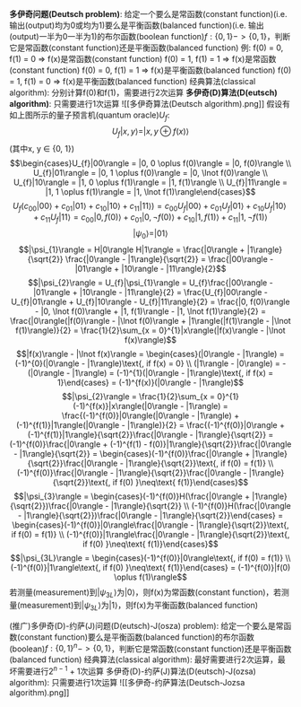 **多伊奇问题(Deutsch problem)**: 给定一个要么是常函数(constant function)(i.e. 输出(output)均为0或均为1)要么是平衡函数(balanced function)(i.e. 输出(output)一半为0一半为1)的布尔函数(boolean function)$f: \{0, 1\} -> \{0, 1\}$，判断它是常函数(constant function)还是平衡函数(balanced function)
例:
	f(0) = 0, f(1) = 0 $\Rightarrow$ f(x)是常函数(constant function)
	f(0) = 1, f(1) = 1 $\Rightarrow$ f(x)是常函数(constant function)
	f(0) = 0, f(1) = 1 $\Rightarrow$ f(x)是平衡函数(balanced function)
	f(0) = 1, f(1) = 0 $\Rightarrow$ f(x)是平衡函数(balanced function)
经典算法(classical algorithm): 分别计算f(0)和f(1)，需要进行2次运算
**多伊奇(D)算法(D(eutsch) algorithm)**: 只需要进行1次运算
![[多伊奇算法(Deutsch algorithm).png]]
假设有如上图所示的量子预言机(quantum oracle)$U_{f}$:
$$U_{f}|x, y\rangle = |x, y \oplus f(x)\rangle$$
(其中x, y $\in$ {0, 1})
$$\begin{cases}U_{f}|00\rangle = |0, 0 \oplus f(0)\rangle = |0, f(0)\rangle \\ U_{f}|01\rangle = |0, 1 \oplus f(0)\rangle = |0, \lnot f(0)\rangle \\ U_{f}|10\rangle = |1, 0 \oplus f(1)\rangle = |1, f(1)\rangle \\ U_{f}|11\rangle = |1, 1 \oplus f(1)\rangle = |1, \lnot f(1)\rangle\end{cases}$$
$$U_{f}(c_{00}|00\rangle + c_{01}|01\rangle + c_{10}|10\rangle + c_{11}|11\rangle) = c_{00}U_{f}|00\rangle + c_{01}U_{f}|01\rangle + c_{10}U_{f}|10\rangle + c_{11}U_{f}|11\rangle = c_{00}|0, f(0)\rangle + c_{01}|0, \lnot f(0)\rangle + c_{10}|1, f(1)\rangle + c_{11}|1, \lnot f(1)\rangle$$
$$|\psi_{0}\rangle = |01\rangle$$
$$|\psi_{1}\rangle = H|0\rangle H|1\rangle = \frac{|0\rangle + |1\rangle}{\sqrt{2}} \frac{|0\rangle - |1\rangle}{\sqrt{2}} = \frac{|00\rangle - |01\rangle + |10\rangle - |11\rangle}{2}$$
$$|\psi_{2}\rangle = U_{f}|\psi_{1}\rangle = U_{f}\frac{|00\rangle - |01\rangle + |10\rangle - |11\rangle}{2} = \frac{U_{f}|00\rangle - U_{f}|01\rangle + U_{f}|10\rangle - U_{f}|11\rangle}{2} = \frac{|0, f(0)\rangle - |0, \lnot f(0)\rangle + |1, f(1)\rangle - |1, \lnot f(1)\rangle}{2} = \frac{|0\rangle(|f(0)\rangle - |\lnot f(0)\rangle + |1\rangle(|f(1)\rangle - |\lnot f(1)\rangle)}{2} = \frac{1}{2}\sum_{x = 0}^{1}|x\rangle(|f(x)\rangle - |\lnot f(x)\rangle)$$
$$|f(x)\rangle - |\lnot f(x)\rangle = \begin{cases}(|0\rangle - |1\rangle) = (-1)^{0}(|0\rangle - |1\rangle)\text{, if f(x) = 0} \\ (|1\rangle - |0\rangle) = -(|0\rangle - |1\rangle) = (-1)^{1}(|0\rangle - |1\rangle)\text{, if f(x) = 1}\end{cases} = (-1)^{f(x)}(|0\rangle - |1\rangle)$$
$$|\psi_{2}\rangle = \frac{1}{2}\sum_{x = 0}^{1}(-1)^{f(x)}|x\rangle(|0\rangle - |1\rangle) = \frac{(-1)^{f(0)}|0\rangle(|0\rangle - |1\rangle) + (-1)^{f(1)}|1\rangle(|0\rangle - |1\rangle)}{2} = \frac{(-1)^{f(0)}|0\rangle + (-1)^{f(1)}|1\rangle}{\sqrt{2}}\frac{|0\rangle - |1\rangle}{\sqrt{2}} = (-1)^{f(0)}\frac{|0\rangle + (-1)^{f(1) - f(0)}|1\rangle}{\sqrt{2}}\frac{|0\rangle - |1\rangle}{\sqrt{2}} = \begin{cases}(-1)^{f(0)}\frac{|0\rangle + |1\rangle}{\sqrt{2}}\frac{|0\rangle - |1\rangle}{\sqrt{2}}\text{, if f(0) = f(1)} \\ (-1)^{f(0)}\frac{|0\rangle - |1\rangle}{\sqrt{2}}\frac{|0\rangle - |1\rangle}{\sqrt{2}}\text{, if f(0) }\neq\text{ f(1)}\end{cases}$$
$$|\psi_{3}\rangle = \begin{cases}(-1)^{f(0)}H(\frac{|0\rangle + |1\rangle}{\sqrt{2}})\frac{|0\rangle - |1\rangle}{\sqrt{2}} \\ (-1)^{f(0)}H(\frac{|0\rangle - |1\rangle}{\sqrt{2}})\frac{|0\rangle - |1\rangle}{\sqrt{2}}\end{cases} = \begin{cases}(-1)^{f(0)}|0\rangle\frac{|0\rangle - |1\rangle}{\sqrt{2}}\text{, if f(0) = f(1)} \\ (-1)^{f(0)}|1\rangle\frac{|0\rangle - |1\rangle}{\sqrt{2}}\text{, if f(0) }\neq\text{ f(1)}\end{cases}$$
$$|\psi_{3L}\rangle = \begin{cases}(-1)^{f(0)}|0\rangle\text{, if f(0) = f(1)} \\ (-1)^{f(0)}|1\rangle\text{, if f(0) }\neq\text{ f(1)}\end{cases} = (-1)^{f(0)}|f(0) \oplus f(1)\rangle$$
若测量(measurement)到$|\psi_{3L}\rangle$为$|0\rangle$，则f(x)为常函数(constant function)，若测量(measurement)到$|\psi_{3L}\rangle$为$|1\rangle$，则f(x)为平衡函数(balanced function)

(推广)多伊奇(D)-约萨(J)问题(D(eutsch)-J(osza) problem): 给定一个要么是常函数(constant function)要么是平衡函数(balanced function)的布尔函数(boolean)$f: \{0, 1\}^{n} -> \{0, 1\}$，判断它是常函数(constant function)还是平衡函数(balanced function)
经典算法(classical algorithm): 最好需要进行2次运算，最坏需要进行$2^{n - 1}$ + 1次运算
多伊奇(D)-约萨(J)算法(D(eutsch)-J(ozsa) algorithm): 只需要进行1次运算
![[多伊奇-约萨算法(Deutsch-Jozsa algorithm).png]]